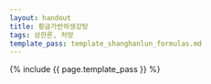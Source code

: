 ```yaml
---
layout: handout
title: 황금가반하생강탕
tags: 상한론, 처방
template_pass: template_shanghanlun_formulas.md
---
```



{% include {{ page.template_pass }} %}